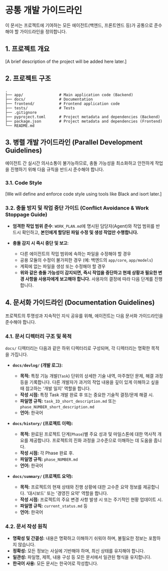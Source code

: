 # 공통 개발 가이드라인

이 문서는 프로젝트에 기여하는 모든 에이전트(백엔드, 프론트엔드 등)가 공통으로 준수해야 할 가이드라인을 정의합니다.

## 1. 프로젝트 개요

[A brief description of the project will be added here later.]

## 2. 프로젝트 구조

```
.
├── app/                # Main application code (Backend)
├── docs/               # Documentation
├── frontend/           # Frontend application code
├── tests/              # Tests
├── .gitignore
├── pyproject.toml      # Project metadata and dependencies (Backend)
├── package.json        # Project metadata and dependencies (Frontend)
└── README.md
```

## 3. 병렬 개발 가이드라인 (Parallel Development Guidelines)

에이전트 간 실시간 의사소통이 불가능하므로, 충돌 가능성을 최소화하고 안전하게 작업을 진행하기 위해 다음 규칙을 반드시 준수해야 합니다.

### 3.1. Code Style

[We will define and enforce code style using tools like Black and isort later.]

### 3.2. 충돌 방지 및 작업 중단 가이드 (Conflict Avoidance & Work Stoppage Guide)

*   **엄격한 작업 범위 준수**: `WORK_PLAN.md`에 명시된 담당자(Agent)와 작업 범위를 반드시 확인하고, **본인에게 할당된 파일 수정 및 생성 작업만 수행합니다.**

*   **충돌 감지 시 즉시 중단 및 보고**:
    *   다른 에이전트의 작업 범위에 속하는 파일을 수정해야 할 경우
    *   공용 모듈의 수정이 불가피한 경우 (예: 백엔드의 `app/core`, `app/models`)
    *   계획에 없는 파일을 생성 또는 수정해야 할 경우
    *   **위와 같은 충돌 가능성이 감지되면, 즉시 작업을 중단하고 현재 상황과 필요한 변경 사항을 사용자에게 보고해야 합니다.** 사용자의 결정에 따라 다음 단계를 진행합니다.

## 4. 문서화 가이드라인 (Documentation Guidelines)

프로젝트의 투명성과 지속적인 지식 공유를 위해, 에이전트는 다음 문서화 가이드라인을 준수해야 합니다.

### 4.1. 문서 디렉터리 구조 및 목적

`docs/` 디렉터리는 다음과 같은 하위 디렉터리로 구성되며, 각 디렉터리는 명확한 목적을 가집니다.

*   **`docs/devlog/` (개발 로그):**
    *   **목적:** 특정 기능 개발(`Task`) 단위의 상세한 기술 내역, 마주쳤던 문제, 해결 과정 등을 기록합니다. 다른 개발자가 과거의 작업 내용을 깊이 있게 이해하고 싶을 때 참고하는 '개발 일지' 역할을 합니다.
    *   **작성 시점:** 특정 Task 개발 완료 후 또는 중요한 기술적 결정/문제 해결 시.
    *   **파일명 규칙:** `task_ID_short_description.md` 또는 `phase_NUMBER_short_description.md`
    *   **언어:** 한국어

*   **`docs/history/` (프로젝트 이력):**
    *   **목적:** 완료된 프로젝트 단계(`Phase`)별 주요 성과 및 마일스톤에 대한 역사적 개요를 제공합니다. 프로젝트의 진화 과정을 고수준으로 이해하는 데 도움을 줍니다.
    *   **작성 시점:** 각 Phase 완료 후.
    *   **파일명 규칙:** `phase_NUMBER.md`
    *   **언어:** 한국어

*   **`docs/summary/` (프로젝트 요약):**
    *   **목적:** 프로젝트의 현재 상태와 진행 상황에 대한 고수준 요약 정보를 제공합니다. '대시보드' 또는 '경영진 요약' 역할을 합니다.
    *   **작성 시점:** 프로젝트의 주요 변경 사항 발생 시 또는 주기적인 현황 업데이트 시.
    *   **파일명 규칙:** `current_status.md` 등
    *   **언어:** 한국어

### 4.2. 문서 작성 원칙

*   **명확성 및 간결성:** 내용은 명확하고 이해하기 쉬워야 하며, 불필요한 정보는 포함하지 않습니다.
*   **정확성:** 모든 정보는 사실에 기반해야 하며, 최신 상태를 유지해야 합니다.
*   **일관성:** 파일명, 제목, 내용 구성 등 모든 문서에서 일관된 형식을 유지합니다.
*   **한국어 사용:** 모든 문서는 한국어로 작성합니다.
